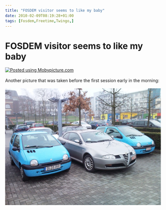 ```yaml
---
title: "FOSDEM visitor seems to like my baby"
date: 2010-02-09T08:19:28+01:00
tags: [Fosdem,Freetime,Twingo,]
---
```


# FOSDEM visitor seems to like my baby


<a href="http://moby.to/l6gbge" target="_blank"><img 
src="http://img.mobypicture.com/72f4dd04dc8f74e0bf9203189744f9ed_view.jpg" alt="Posted using Mobypicture.com" 
/></a><br><br>Another picture that was taken before the first session early in the morning:<br><br><img 
src="/fosdem_twins_2.jpg"/>
